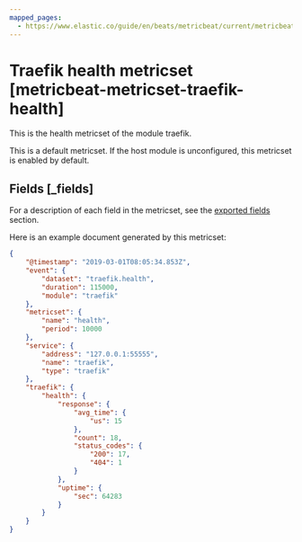 ```yaml
---
mapped_pages:
  - https://www.elastic.co/guide/en/beats/metricbeat/current/metricbeat-metricset-traefik-health.html
---
```


<!-- This file is generated! See scripts/docs_collector.py -->

# Traefik health metricset [metricbeat-metricset-traefik-health]

This is the health metricset of the module traefik.

This is a default metricset. If the host module is unconfigured, this metricset is enabled by default.

## Fields [_fields]

For a description of each field in the metricset, see the [exported fields](/reference/metricbeat/exported-fields-traefik.md) section.

Here is an example document generated by this metricset:

```json
{
    "@timestamp": "2019-03-01T08:05:34.853Z",
    "event": {
        "dataset": "traefik.health",
        "duration": 115000,
        "module": "traefik"
    },
    "metricset": {
        "name": "health",
        "period": 10000
    },
    "service": {
        "address": "127.0.0.1:55555",
        "name": "traefik",
        "type": "traefik"
    },
    "traefik": {
        "health": {
            "response": {
                "avg_time": {
                    "us": 15
                },
                "count": 18,
                "status_codes": {
                    "200": 17,
                    "404": 1
                }
            },
            "uptime": {
                "sec": 64283
            }
        }
    }
}
```
